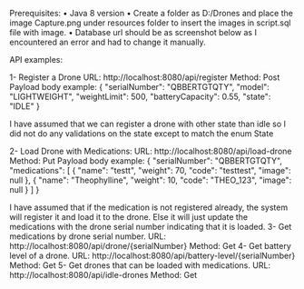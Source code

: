 Prerequisites:
•	Java 8 version
•	Create a folder as D:/Drones and place the image Capture.png under resources folder to insert the images in script.sql file with image.
•	Database url should be as screenshot below as I encountered an error and had to change it manually.
 

API examples:

1-	Register a Drone
URL: http://localhost:8080/api/register
Method: Post
Payload body example: {
  "serialNumber": "QBBERTGTQTY",
  "model": "LIGHTWEIGHT",
  "weightLimit": 500,
  "batteryCapacity": 0.55,
  "state": "IDLE"
}

I have assumed that we can register a drone with other state than idle so I did not do any validations on the state except to match the enum State

2-	Load Drone with Medications:
URL:  http://localhost:8080/api/load-drone
Method: Put
Payload body example:
{
  "serialNumber": "QBBERTGTQTY",
  "medications": [
    {
      "name": "testt",
      "weight": 70,
      "code": "testtest",
      "image": null
    },
    {
      "name": "Theophylline",
      "weight": 10,
      "code": "THEO_123",
      "image": null
    }
  ]
}

I have assumed that if the medication is not registered already, the system will register it and load it to the drone. Else it will just update the medications with the drone serial number indicating that it is loaded.
3-	Get medications by drone serial number.
URL: http://localhost:8080/api/drone/{serialNumber} 
Method: Get
4-	Get battery level of a drone.
URL: http://localhost:8080/api/battery-level/{serialNumber}  
Method: Get
5-	Get drones that can be loaded with medications.
URL: http://localhost:8080/api/idle-drones
Method: Get



